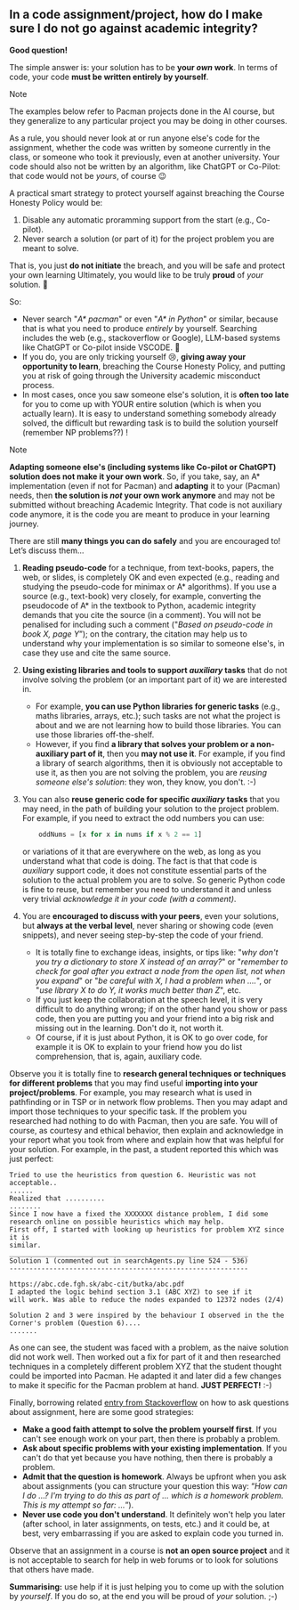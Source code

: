 ## In a code assignment/project, how do I make sure I do not go against academic integrity?

**Good question!**

The simple answer is: your solution has to be **your _own_ work**. In terms of code, your code **must be written entirely by yourself**.

> [!NOTE]
> The examples below refer to Pacman projects done in the AI course, but they generalize to any particular project you may be doing in other courses.

As a rule, you should never look at or run anyone else's code for the assignment, whether the code was written by someone currently in the class, or someone who took it previously, even at another university. Your code should also not be written by an algorithm, like ChatGPT or Co-Pilot: that code would not be _yours_, of course 😉

A practical smart strategy to protect yourself against breaching the Course Honesty Policy would be:

1. Disable any automatic proramming support from the start (e.g., Co-pilot).
2. Never search a solution (or part of it) for the project problem you are meant to solve.

That is, you just **do not initiate** the breach, and you will be safe and protect your own learning Ultimately, you would like to be truly **proud** of _your_ solution. 🙌

So:

* Never search "_A* pacman_" or even "_A* in Python_" or similar, because that is what you need to produce _entirely_ by yourself. Searching includes the web (e.g., stackoverflow or Google), LLM-based systems like ChatGPT or Co-pilot inside VSCODE. 🛑
* If you do, you are only tricking yourself 😢, **giving away your opportunity to learn**, breaching the Course Honesty Policy, and putting you at risk of going through the University academic misconduct process.
* In most cases, once you saw someone else's solution, it is **often too late** for you to come up with YOUR entire solution (which is when you actually learn). It is easy to understand something somebody already solved, the difficult but rewarding task is to build the solution yourself (remember NP problems??) !

> [!NOTE]
> **Adapting someone else's (including systems like Co-pilot or ChatGPT) solution does not make it your own work**. So, if you take, say, an A* implementation (even if not for Pacman) and **adapting** it to your (Pacman) needs, then **the solution is _not_ your own work anymore** and may not be submitted without breaching Academic Integrity. That code is not auxiliary code anymore, it is the code you are meant to produce in your learning journey.

There are still **many things you can do safely** and you are encouraged to! Let’s discuss them...

1. **Reading pseudo-code** for a technique, from text-books, papers, the web, or slides, is completely OK and even expected (e.g., reading and studying the pseudo-code for minimax or A* algorithms). If you use a source (e.g., text-book) very closely, for example, converting the pseudocode of A* in the textbook to Python, academic integrity demands that you cite the source (in a comment). You will not be penalised for including such a comment ("_Based on pseudo-code in book X, page Y_”); on the contrary, the citation may help us to understand why your implementation is so similar to someone else's, in case they use and cite the same source.

2. **Using existing libraries and tools to support _auxiliary_ tasks** that do not involve solving the problem (or an important part of it) we are interested in.

    * For example, **you can use Python libraries for generic tasks** (e.g., maths libraries, arrays, etc.); such tasks are not what the project is about and we are not learning how to build those libraries. You can use those libraries off-the-shelf.
    * However, if you find **a library that solves your problem or a non-auxiliary part of it**, then you **may not use it**. For example, if you find a library of search algorithms, then it is obviously not acceptable to use it, as then you are not solving the problem, you are _reusing someone else's solution_: they won, they know, you don't. :-)

3. You can also **reuse generic code for specific _auxiliary_ tasks** that you may need, in the path of building your solution to the project problem. For example, if you need to extract the odd numbers you can use:

    ```python
        oddNums = [x for x in nums if x % 2 == 1]
    ```

    or variations of it that are everywhere on the web, as long as you understand what that code is doing. The fact is that that code is _auxiliary_ support code, it does not constitute essential parts of the solution to the actual problem you are to solve. So generic Python code is fine to reuse, but remember you need to understand it and unless very trivial _acknowledge it in your code (with a comment)_.

4. You are **encouraged to discuss with your peers**, even your solutions, but **always at the verbal level**, never sharing or showing code (even snippets), and never seeing step-by-step the code of your friend.

    * It is totally fine to exchange ideas, insights, or tips like: "_why don't you try a dictionary to store X instead of an array?_" or "_remember to check for goal after you extract a node from the open list, not when you expand_" or "_be careful with X, I had a problem when ...._", or "_use library X to do Y, it works much better than Z_", etc.
    * If you just keep the collaboration at the speech level, it is very difficult to do anything wrong; if on the other hand you show or pass code, then you are putting you and your friend into a big risk and missing out in the learning. Don't do it, not worth it.
    * Of course, if it is just about Python, it is OK to go over code, for example it is OK to explain to your friend how you do list comprehension, that is, again, auxiliary code.

Observe you it is totally fine to **research general techniques or techniques for different problems** that you may find useful **importing into your project/problems**. For example, you may research what is used in pathfinding or in TSP or in network flow problems. Then you may adapt and import those techniques to your specific task. If the problem you researched had nothing to do with Pacman, then you are safe. You will of course, as courtesy and ethical behavior, then explain and acknowledge in your report what you took from where and explain how that was helpful for your solution. For example, in the past, a student reported this which was just perfect:

```plantext
Tried to use the heuristics from question 6. Heuristic was not
acceptable..
......
Realized that ..........
........
Since I now have a fixed the XXXXXXX distance problem, I did some
research online on possible heuristics which may help.
First off, I started with looking up heuristics for problem XYZ since it is
similar.
____________________________________________________________
Solution 1 (commented out in searchAgents.py line 524 - 536)
------------------------------------------------------------

https://abc.cde.fgh.sk/abc-cit/butka/abc.pdf
I adapted the logic behind section 3.1 (ABC XYZ) to see if it
will work. Was able to reduce the nodes expanded to 12372 nodes (2/4)

Solution 2 and 3 were inspired by the behaviour I observed in the the
Corner's problem (Question 6)....
.......
```

As one can see, the student was faced with a problem, as the naive solution did not work well. Then worked out a fix for part of it and then researched techniques in a completely different problem XYZ that the student thought could be imported into Pacman. He adapted it and later did a few changes to make it specific for the Pacman problem at hand. **JUST PERFECT!** :-)

Finally, borrowing  related [entry from Stackoverflow](http://meta.stackoverflow.com/questions/334822/how-do-i-ask-and-answer-homework-questions) on how to ask questions about assignment, here are some good strategies:

* **Make a good faith attempt to solve the problem yourself first**. If you can't see enough work on your part, then there is probably a problem.
* **Ask about specific problems with your existing implementation**. If you can't do that yet because you have nothing, then there is probably a problem.
* **Admit that the question is homework**. Always be upfront when you ask about assignments (you can structure your question this way: “_How can I do …? I'm trying to do this as part of … which is a homework problem. This is my attempt so far: ..._”).
* **Never use code you don't understand**. It definitely won't help you later (after school, in later assignments, on tests, etc.) and it could be, at best, very embarrassing if you are asked to explain code you turned in.

Observe that an assignment in a course is **not an open source project** and it is not acceptable to search for help in web forums or to look for solutions that others have made.

**Summarising:** use help if it is just helping you to come up with the solution by _yourself_. If you do so, at the end you will be proud of _your_ solution. ;-)
